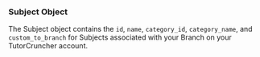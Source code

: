 ### Subject Object

The Subject object contains the `id`, `name`, `category_id`, `category_name`, and `custom_to_branch` for Subjects associated with your Branch on your TutorCruncher account.
